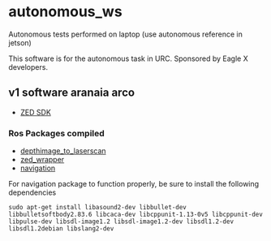 # autonomous_ws
Autonomous tests performed on laptop (use autonomous reference in jetson)

This software is for the autonomous task in URC. Sponsored by Eagle X developers.

## v1 software aranaia arco 

- [ZED SDK](https://download.stereolabs.com/zedsdk/2.4/ubuntu_cuda9)



### Ros Packages compiled

- [depthimage_to_laserscan](https://github.com/ros-perception/depthimage_to_laserscan)
- [zed_wrapper](https://github.com/stereolabs/zed-ros-wrapper)
- [navigation](http://wiki.ros.org/navigation?distro=kinetic)

For navigation package to function properly, be sure to install the following dependencies

```
sudo apt-get install libasound2-dev libbullet-dev libbulletsoftbody2.83.6 libcaca-dev libcppunit-1.13-0v5 libcppunit-dev libpulse-dev libsdl-image1.2 libsdl-image1.2-dev libsdl1.2-dev libsdl1.2debian libslang2-dev

```